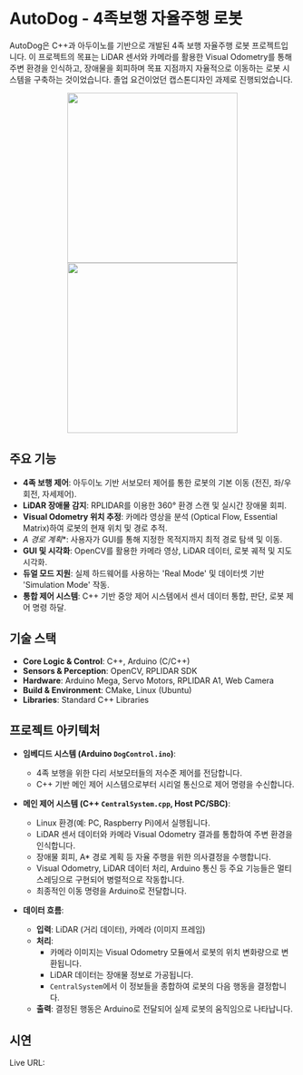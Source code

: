 # AutoDog - 4족보행 자율주행 로봇

AutoDog은 C++과 아두이노를 기반으로 개발된 4족 보행 자율주행 로봇 프로젝트입니다. 이 프로젝트의 목표는 LiDAR 센서와 카메라를 활용한 Visual Odometry를 통해 주변 환경을 인식하고, 장애물을 회피하며 목표 지점까지 자율적으로 이동하는 로봇 시스템을 구축하는 것이었습니다. 졸업 요건이었던 캡스톤디자인 과제로 진행되었습니다.

<p align="center">
  <img src="https://github.com/moko-user/AutoDog/raw/main/AutoDog/Data/AutoDog_front.jpg" width="300"/>
  <img src="https://github.com/moko-user/AutoDog/raw/main/AutoDog/Data/AutoDog_back.jpg" width="300"/>
</p>

## 주요 기능

- **4족 보행 제어**: 아두이노 기반 서보모터 제어를 통한 로봇의 기본 이동 (전진, 좌/우회전, 자세제어).
- **LiDAR 장애물 감지**: RPLIDAR를 이용한 360° 환경 스캔 및 실시간 장애물 회피.
- **Visual Odometry 위치 추정**: 카메라 영상을 분석 (Optical Flow, Essential Matrix)하여 로봇의 현재 위치 및 경로 추적.
- **A* 경로 계획**: 사용자가 GUI를 통해 지정한 목적지까지 최적 경로 탐색 및 이동.
- **GUI 및 시각화**: OpenCV를 활용한 카메라 영상, LiDAR 데이터, 로봇 궤적 및 지도 시각화.
- **듀얼 모드 지원**: 실제 하드웨어를 사용하는 'Real Mode' 및 데이터셋 기반 'Simulation Mode' 작동.
- **통합 제어 시스템**: C++ 기반 중앙 제어 시스템에서 센서 데이터 통합, 판단, 로봇 제어 명령 하달.

## 기술 스택

- **Core Logic & Control**: C++, Arduino (C/C++)
- **Sensors & Perception**: OpenCV, RPLIDAR SDK
- **Hardware**: Arduino Mega, Servo Motors, RPLIDAR A1, Web Camera
- **Build & Environment**: CMake, Linux (Ubuntu)
- **Libraries**: Standard C++ Libraries

## 프로젝트 아키텍처

- **임베디드 시스템 (Arduino `DogControl.ino`)**:
    - 4족 보행을 위한 다리 서보모터들의 저수준 제어를 전담합니다.
    - C++ 기반 메인 제어 시스템으로부터 시리얼 통신으로 제어 명령을 수신합니다.

- **메인 제어 시스템 (C++ `CentralSystem.cpp`, Host PC/SBC)**:
    - Linux 환경(예: PC, Raspberry Pi)에서 실행됩니다.
    - LiDAR 센서 데이터와 카메라 Visual Odometry 결과를 통합하여 주변 환경을 인식합니다.
    - 장애물 회피, A* 경로 계획 등 자율 주행을 위한 의사결정을 수행합니다.
    - Visual Odometry, LiDAR 데이터 처리, Arduino 통신 등 주요 기능들은 멀티스레딩으로 구현되어 병렬적으로 작동합니다.
    - 최종적인 이동 명령을 Arduino로 전달합니다.

- **데이터 흐름**:
    - **입력**: LiDAR (거리 데이터), 카메라 (이미지 프레임)
    - **처리**:
        - 카메라 이미지는 Visual Odometry 모듈에서 로봇의 위치 변화량으로 변환됩니다.
        - LiDAR 데이터는 장애물 정보로 가공됩니다.
        - `CentralSystem`에서 이 정보들을 종합하여 로봇의 다음 행동을 결정합니다.
    - **출력**: 결정된 행동은 Arduino로 전달되어 실제 로봇의 움직임으로 나타납니다.

## 시연

Live URL:
